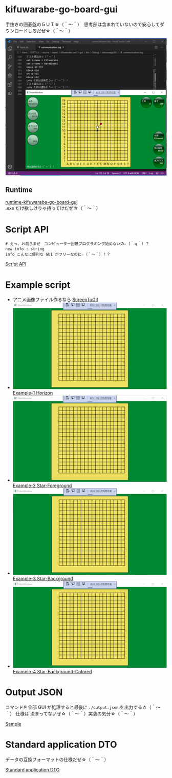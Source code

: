 # kifuwarabe-go-board-gui
手抜きの囲碁盤のＧＵＩ☆（＾～＾）　思考部は含まれていないので安心してダウンロードしろだぜ☆（＾～＾）

![screen-shot-1a2.png](./doc/img/screen-shot-1a3.png)  

## Runtime

[runtime-kifuwarabe-go-board-gui](https://github.com/muzudho/runtime-kifuwarabe-go-board-gui)  
.exe だけ欲しけりゃ持ってけだぜ☆（＾～＾）

# Script API

```
# えっ、お前らまだ　コンピューター囲碁プログラミング始めないの☆（＾ｑ＾）？
new info : string
info こんなに便利な GUI がフリーなのに☆（＾～＾）！？
```

[Script API](./doc/script-api.md)

# Example script

* アニメ画像ファイル作るなら [ScreenToGif](https://www.screentogif.com/)
* ![Image](./doc/example-script/script-1.png)  [Example-1 Horizon](./doc/example-script/script-1.txt)
* ![Image](./doc/example-script/script-2.png)  [Example-2 Star-Foreground](./doc/example-script/script-2.txt)
* ![Image](./doc/example-script/script-3.png)  [Example-3 Star-Background](./doc/example-script/script-3.txt)
* ![Image](./doc/example-script/script-4.png)  [Example-4 Star-Background-Colored](./doc/example-script/script-4.txt)

# Output JSON

コマンドを全部 GUI が処理すると最後に `./output.json` を出力する☆（＾～＾） 仕様は 決まってないぜ☆（＾～＾）実装の気分☆（＾～＾）

[Sample](./doc/sample/output.json)


# Standard application DTO

データの互換フォーマットの仕様だぜ☆（＾～＾）

[Standard application DTO](./doc/standard-application-dto.md)
